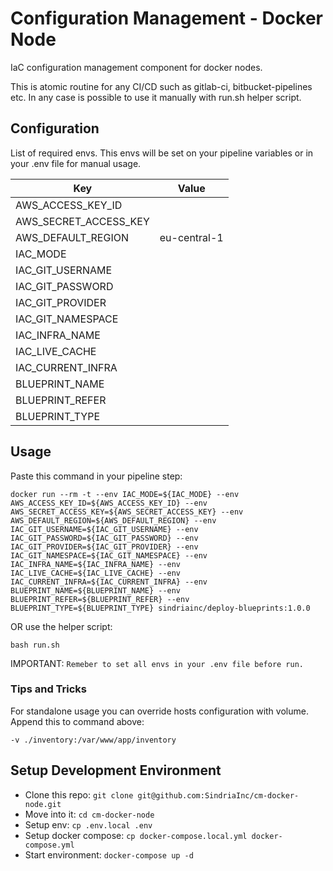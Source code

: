 # Configuration Management - Docker Node

IaC configuration management component for docker nodes.

This is atomic routine for any CI/CD such as gitlab-ci, bitbucket-pipelines etc.
In any case is possible to use it manually with run.sh helper script.

## Configuration

List of required envs. This envs will be set on your pipeline variables or in your .env file for manual usage.

| Key                       | Value                         |
| --------------------------|:-----------------------------:|
| AWS_ACCESS_KEY_ID         | <access-key>                  |
| AWS_SECRET_ACCESS_KEY     | <secret-key>                  |
| AWS_DEFAULT_REGION        | eu-central-1                  |
| IAC_MODE                  | <mode>                        |
| IAC_GIT_USERNAME          | <service-account-username>    |
| IAC_GIT_PASSWORD          | <service-account-username>    |
| IAC_GIT_PROVIDER          | <provider-fqdn>               |
| IAC_GIT_NAMESPACE         | <repo-namespace>              |
| IAC_INFRA_NAME            | <repo-slug>                   |
| IAC_LIVE_CACHE            | <bucket-name>                 |
| IAC_CURRENT_INFRA         | <bucket-name>                 |
| BLUEPRINT_NAME            | <resource-name>               |
| BLUEPRINT_REFER           | <blueprint-name>              |
| BLUEPRINT_TYPE            | <resource-type>               |


## Usage

Paste this command in your pipeline step:

`docker run --rm -t --env IAC_MODE=${IAC_MODE} --env AWS_ACCESS_KEY_ID=${AWS_ACCESS_KEY_ID} --env AWS_SECRET_ACCESS_KEY=${AWS_SECRET_ACCESS_KEY} --env AWS_DEFAULT_REGION=${AWS_DEFAULT_REGION} --env IAC_GIT_USERNAME=${IAC_GIT_USERNAME} --env IAC_GIT_PASSWORD=${IAC_GIT_PASSWORD} --env IAC_GIT_PROVIDER=${IAC_GIT_PROVIDER} --env IAC_GIT_NAMESPACE=${IAC_GIT_NAMESPACE} --env IAC_INFRA_NAME=${IAC_INFRA_NAME} --env IAC_LIVE_CACHE=${IAC_LIVE_CACHE} --env IAC_CURRENT_INFRA=${IAC_CURRENT_INFRA} --env BLUEPRINT_NAME=${BLUEPRINT_NAME} --env BLUEPRINT_REFER=${BLUEPRINT_REFER} --env BLUEPRINT_TYPE=${BLUEPRINT_TYPE} sindriainc/deploy-blueprints:1.0.0`

OR use the helper script:

`bash run.sh`

IMPORTANT: `Remeber to set all envs in your .env file before run.`

### Tips and Tricks

For standalone usage you can override hosts configuration with volume. Append this to command above:

`-v ./inventory:/var/www/app/inventory`

## Setup Development Environment

- Clone this repo: `git clone git@github.com:SindriaInc/cm-docker-node.git`
- Move into it: `cd cm-docker-node`
- Setup env: `cp .env.local .env`
- Setup docker compose: `cp docker-compose.local.yml docker-compose.yml`
- Start environment: `docker-compose up -d`

